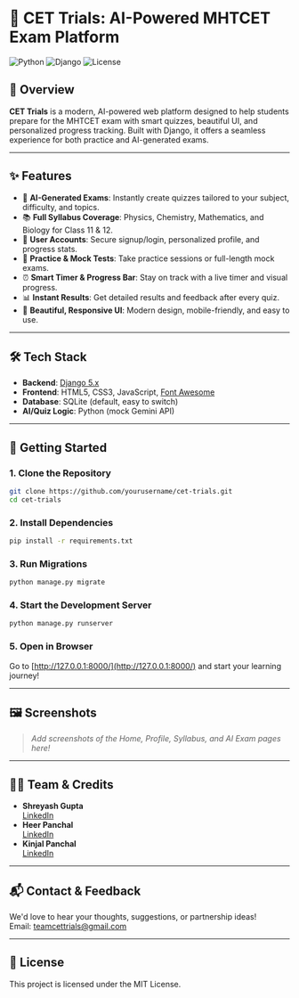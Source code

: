 # 🚀 CET Trials: AI-Powered MHTCET Exam Platform

![Python](https://img.shields.io/badge/Python-3.10%2B-blue?logo=python)
![Django](https://img.shields.io/badge/Django-5.0-green?logo=django)
![License](https://img.shields.io/badge/license-MIT-purple)

## 🎯 Overview

**CET Trials** is a modern, AI-powered web platform designed to help students prepare for the MHTCET exam with smart quizzes, beautiful UI, and personalized progress tracking. Built with Django, it offers a seamless experience for both practice and AI-generated exams.

---

## ✨ Features

- 🧠 **AI-Generated Exams**: Instantly create quizzes tailored to your subject, difficulty, and topics.
- 📚 **Full Syllabus Coverage**: Physics, Chemistry, Mathematics, and Biology for Class 11 & 12.
- 👤 **User Accounts**: Secure signup/login, personalized profile, and progress stats.
- 📝 **Practice & Mock Tests**: Take practice sessions or full-length mock exams.
- ⏰ **Smart Timer & Progress Bar**: Stay on track with a live timer and visual progress.
- 📊 **Instant Results**: Get detailed results and feedback after every quiz.
- 💎 **Beautiful, Responsive UI**: Modern design, mobile-friendly, and easy to use.

---

## 🛠️ Tech Stack

- **Backend**: [Django 5.x](https://www.djangoproject.com/)
- **Frontend**: HTML5, CSS3, JavaScript, [Font Awesome](https://fontawesome.com/)
- **Database**: SQLite (default, easy to switch)
- **AI/Quiz Logic**: Python (mock Gemini API)

---

## 🚀 Getting Started

### 1. Clone the Repository
```bash
git clone https://github.com/yourusername/cet-trials.git
cd cet-trials
```

### 2. Install Dependencies
```bash
pip install -r requirements.txt
```

### 3. Run Migrations
```bash
python manage.py migrate
```

### 4. Start the Development Server
```bash
python manage.py runserver
```

### 5. Open in Browser
Go to [http://127.0.0.1:8000/](http://127.0.0.1:8000/) and start your learning journey!

---

## 🖼️ Screenshots

> _Add screenshots of the Home, Profile, Syllabus, and AI Exam pages here!_

---

## 👨‍💻 Team & Credits

- **Shreyash Gupta**  
  [LinkedIn](https://www.linkedin.com/in/shreyash-gupta-b3a21025b?utm_source=share&utm_campaign=share_via&utm_content=profile&utm_medium=android_app)
- **Heer Panchal**  
  [LinkedIn](https://www.linkedin.com/in/heer-rajesh-panchal-36307b2b6?utm_source=share&utm_campaign=share_via&utm_content=profile&utm_medium=android_app)
- **Kinjal Panchal**  
  [LinkedIn](https://www.linkedin.com/in/kinjal-panchal-b83a822b5?utm_source=share&utm_campaign=share_via&utm_content=profile&utm_medium=android_app)

---

## 📬 Contact & Feedback

We'd love to hear your thoughts, suggestions, or partnership ideas!  
Email: [teamcettrials@gmail.com](mailto:teamcettrials@gmail.com)

---

## 📝 License

This project is licensed under the MIT License. 

